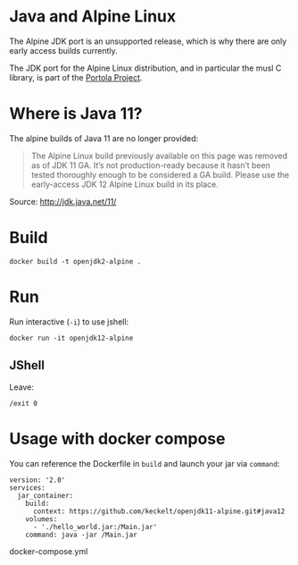 # Java and Alpine Linux
The Alpine JDK port is an unsupported release, which is why there are only early access builds currently.

The JDK port for the Alpine Linux distribution, and in particular the musl C library, is part of the [Portola Project](http://openjdk.java.net/projects/portola).

# Where is Java 11?
The alpine builds of Java 11 are no longer provided:

> The Alpine Linux build previously available on this page was removed as of JDK 11 GA. It’s not production-ready because it hasn’t been tested thoroughly enough to be considered a GA build. Please use the early-access JDK 12 Alpine Linux build in its place.

Source: http://jdk.java.net/11/


# Build
```
docker build -t openjdk2-alpine .
```


# Run
Run interactive (`-i`) to use jshell:
```
docker run -it openjdk12-alpine
```
## JShell
Leave:
```
/exit 0
```

# Usage with docker compose
You can reference the Dockerfile in `build` and launch your jar via `command`:
```
version: '2.0'
services:
  jar_container:
    build:
      context: https://github.com/keckelt/openjdk11-alpine.git#java12
    volumes:
      - './hello_world.jar:/Main.jar'
    command: java -jar /Main.jar
```
docker-compose.yml
